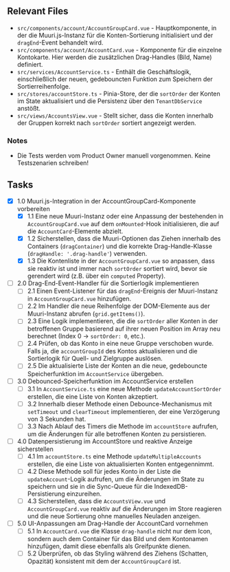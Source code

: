 ## Relevant Files

- `src/components/account/AccountGroupCard.vue` - Hauptkomponente, in der die Muuri.js-Instanz für die Konten-Sortierung initialisiert und der `dragEnd`-Event behandelt wird.
- `src/components/account/AccountCard.vue` - Komponente für die einzelne Kontokarte. Hier werden die zusätzlichen Drag-Handles (Bild, Name) definiert.
- `src/services/AccountService.ts` - Enthält die Geschäftslogik, einschließlich der neuen, gedebouncten Funktion zum Speichern der Sortierreihenfolge.
- `src/stores/accountStore.ts` - Pinia-Store, der die `sortOrder` der Konten im State aktualisiert und die Persistenz über den `TenantDbService` anstößt.
- `src/views/AccountsView.vue` - Stellt sicher, dass die Konten innerhalb der Gruppen korrekt nach `sortOrder` sortiert angezeigt werden.

### Notes

- Die Tests werden vom Product Owner manuell vorgenommen. Keine Testszenarien schreiben!

## Tasks

- [x] 1.0 Muuri.js-Integration in der AccountGroupCard-Komponente vorbereiten
  - [x] 1.1 Eine neue Muuri-Instanz oder eine Anpassung der bestehenden in `AccountGroupCard.vue` auf dem `onMounted`-Hook initialisieren, die auf die `AccountCard`-Elemente abzielt.
  - [x] 1.2 Sicherstellen, dass die Muuri-Optionen das Ziehen innerhalb des Containers (`dragContainer`) und die korrekte Drag-Handle-Klasse (`dragHandle: '.drag-handle'`) verwenden.
  - [x] 1.3 Die Kontenliste in der `AccountGroupCard.vue` so anpassen, dass sie reaktiv ist und immer nach `sortOrder` sortiert wird, bevor sie gerendert wird (z.B. über ein `computed` Property).

- [ ] 2.0 Drag-End-Event-Handler für die Sortierlogik implementieren
  - [ ] 2.1 Einen Event-Listener für das `dragEnd`-Ereignis der Muuri-Instanz in `AccountGroupCard.vue` hinzufügen.
  - [ ] 2.2 Im Handler die neue Reihenfolge der DOM-Elemente aus der Muuri-Instanz abrufen (`grid.getItems()`).
  - [ ] 2.3 Eine Logik implementieren, die die `sortOrder` aller Konten in der betroffenen Gruppe basierend auf ihrer neuen Position im Array neu berechnet (Index 0 -> `sortOrder: 0`, etc.).
  - [ ] 2.4 Prüfen, ob das Konto in eine neue Gruppe verschoben wurde. Falls ja, die `accountGroupId` des Kontos aktualisieren und die Sortierlogik für Quell- und Zielgruppe auslösen.
  - [ ] 2.5 Die aktualisierte Liste der Konten an die neue, gedebouncte Speicherfunktion im `AccountService` übergeben.

- [ ] 3.0 Debounced-Speicherfunktion im AccountService erstellen
  - [ ] 3.1 In `AccountService.ts` eine neue Methode `updateAccountSortOrder` erstellen, die eine Liste von Konten akzeptiert.
  - [ ] 3.2 Innerhalb dieser Methode einen Debounce-Mechanismus mit `setTimeout` und `clearTimeout` implementieren, der eine Verzögerung von 3 Sekunden hat.
  - [ ] 3.3 Nach Ablauf des Timers die Methode im `accountStore` aufrufen, um die Änderungen für alle betroffenen Konten zu persistieren.

- [ ] 4.0 Datenpersistierung im AccountStore und reaktive Anzeige sicherstellen
  - [ ] 4.1 Im `accountStore.ts` eine Methode `updateMultipleAccounts` erstellen, die eine Liste von aktualisierten Konten entgegennimmt.
  - [ ] 4.2 Diese Methode soll für jedes Konto in der Liste die `updateAccount`-Logik aufrufen, um die Änderungen im State zu speichern und sie in die Sync-Queue für die IndexedDB-Persistierung einzureihen.
  - [ ] 4.3 Sicherstellen, dass die `AccountsView.vue` und `AccountGroupCard.vue` reaktiv auf die Änderungen im Store reagieren und die neue Sortierung ohne manuelles Neuladen anzeigen.

- [ ] 5.0 UI-Anpassungen am Drag-Handle der AccountCard vornehmen
  - [ ] 5.1 In `AccountCard.vue` die Klasse `drag-handle` nicht nur dem Icon, sondern auch dem Container für das Bild und dem Kontonamen hinzufügen, damit diese ebenfalls als Greifpunkte dienen.
  - [ ] 5.2 Überprüfen, ob das Styling während des Ziehens (Schatten, Opazität) konsistent mit dem der `AccountGroupCard` ist.
